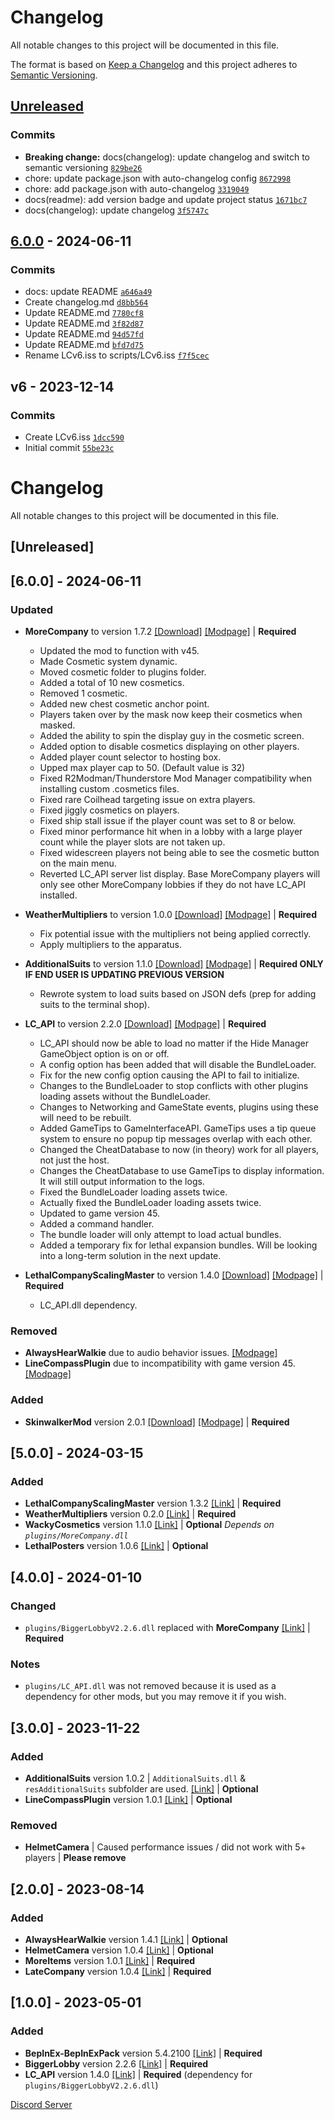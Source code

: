 # Changelog

All notable changes to this project will be documented in this file.

The format is based on [Keep a Changelog](https://keepachangelog.com/en/1.0.0/)
and this project adheres to [Semantic Versioning](https://semver.org/spec/v2.0.0.html).

## [Unreleased](https://github.com/Aardenfell/LC-ModlistInstaller/compare/6.0.0...HEAD)

### Commits

- **Breaking change:** docs(changelog): update changelog and switch to semantic versioning [`829be26`](https://github.com/Aardenfell/LC-ModlistInstaller/commit/829be269624f29bb49727388a0b9ed42c2043894)
- chore: update package.json with auto-changelog config [`8672998`](https://github.com/Aardenfell/LC-ModlistInstaller/commit/867299878fdd3fd607dacfc5875acb597c67ee5d)
- chore: add package.json with auto-changelog [`3319049`](https://github.com/Aardenfell/LC-ModlistInstaller/commit/3319049f320d05b5dbc04547946b99fa5125ad65)
- docs(readme): add version badge and update project status [`1671bc7`](https://github.com/Aardenfell/LC-ModlistInstaller/commit/1671bc7cae917a0614a01d425ea0c79d3a72f0ea)
- docs(changelog): update changelog [`3f5747c`](https://github.com/Aardenfell/LC-ModlistInstaller/commit/3f5747cf4551ce3e269dd893ea4a13d9f431cda8)

## [6.0.0](https://github.com/Aardenfell/LC-ModlistInstaller/compare/v6...6.0.0) - 2024-06-11

### Commits

- docs: update README [`a646a49`](https://github.com/Aardenfell/LC-ModlistInstaller/commit/a646a490ba1d87411e33b252ea4b8159817fbbb9)
- Create changelog.md [`d8bb564`](https://github.com/Aardenfell/LC-ModlistInstaller/commit/d8bb5643f90c9ac8d40960449b14c9df72b2721d)
- Update README.md [`7780cf8`](https://github.com/Aardenfell/LC-ModlistInstaller/commit/7780cf87b1f4a0e7022212cc48f20625e290ebbc)
- Update README.md [`3f82d87`](https://github.com/Aardenfell/LC-ModlistInstaller/commit/3f82d87af6f62bc755d27faf01f041ff25ed9106)
- Update README.md [`94d57fd`](https://github.com/Aardenfell/LC-ModlistInstaller/commit/94d57fd66ae3680754fe87a6d837d220240046e4)
- Update README.md [`bfd7d75`](https://github.com/Aardenfell/LC-ModlistInstaller/commit/bfd7d7565497d72536cd0d6e839d1d43324f2daf)
- Rename LCv6.iss to scripts/LCv6.iss [`f7f5cec`](https://github.com/Aardenfell/LC-ModlistInstaller/commit/f7f5cec2db2ab289839902798372a4f1fee40c2d)

## v6 - 2023-12-14

### Commits

- Create LCv6.iss [`1dcc590`](https://github.com/Aardenfell/LC-ModlistInstaller/commit/1dcc590292f17e9fd89438c8f88e4fb4caad98fd)
- Initial commit [`55be23c`](https://github.com/Aardenfell/LC-ModlistInstaller/commit/55be23c43619581585a42212cb89d865e5cabae2)

<!-- auto-changelog-above -->
<!-- below is the old changelog preserved -->

# Changelog

All notable changes to this project will be documented in this file.

## [Unreleased]

## [6.0.0] - 2024-06-11

### Updated
- **MoreCompany** to version 1.7.2 [[Download]](https://thunderstore.io/package/download/notnotnotswipez/MoreCompany/1.7.2/) [[Modpage]](https://thunderstore.io/c/lethal-company/p/notnotnotswipez/MoreCompany/) | **Required**
  - Updated the mod to function with v45.
  - Made Cosmetic system dynamic.
  - Moved cosmetic folder to plugins folder.
  - Added a total of 10 new cosmetics.
  - Removed 1 cosmetic.
  - Added new chest cosmetic anchor point.
  - Players taken over by the mask now keep their cosmetics when masked.
  - Added the ability to spin the display guy in the cosmetic screen.
  - Added option to disable cosmetics displaying on other players.
  - Added player count selector to hosting box.
  - Upped max player cap to 50. (Default value is 32)
  - Fixed R2Modman/Thunderstore Mod Manager compatibility when installing custom .cosmetics files.
  - Fixed rare Coilhead targeting issue on extra players.
  - Fixed jiggly cosmetics on players.
  - Fixed ship stall issue if the player count was set to 8 or below.
  - Fixed minor performance hit when in a lobby with a large player count while the player slots are not taken up.
  - Fixed widescreen players not being able to see the cosmetic button on the main menu.
  - Reverted LC_API server list display. Base MoreCompany players will only see other MoreCompany lobbies if they do not have LC_API installed.

- **WeatherMultipliers** to version 1.0.0 [[Download]](https://thunderstore.io/package/download/Blorb/WeatherMultipliers/1.0.0/) [[Modpage]](https://thunderstore.io/c/lethal-company/p/Blorb/WeatherMultipliers/) | **Required**
  - Fix potential issue with the multipliers not being applied correctly.
  - Apply multipliers to the apparatus.

- **AdditionalSuits** to version 1.1.0 [[Download]](https://thunderstore.io/package/download/AlexCodesGames/AdditionalSuits/1.1.0/) [[Modpage]](https://thunderstore.io/c/lethal-company/p/AlexCodesGames/AdditionalSuits/) | **Required ONLY IF END USER IS UPDATING PREVIOUS VERSION**
  - Rewrote system to load suits based on JSON defs (prep for adding suits to the terminal shop).

- **LC_API** to version 2.2.0 [[Download]](https://thunderstore.io/package/download/2018/LC_API/2.2.0/) [[Modpage]](https://thunderstore.io/c/lethal-company/p/2018/LC_API/) | **Required**
  - LC_API should now be able to load no matter if the Hide Manager GameObject option is on or off.
  - A config option has been added that will disable the BundleLoader.
  - Fix for the new config option causing the API to fail to initialize.
  - Changes to the BundleLoader to stop conflicts with other plugins loading assets without the BundleLoader.
  - Changes to Networking and GameState events, plugins using these will need to be rebuilt.
  - Added GameTips to GameInterfaceAPI. GameTips uses a tip queue system to ensure no popup tip messages overlap with each other.
  - Changed the CheatDatabase to now (in theory) work for all players, not just the host.
  - Changes the CheatDatabase to use GameTips to display information. It will still output information to the logs.
  - Fixed the BundleLoader loading assets twice.
  - Actually fixed the BundleLoader loading assets twice.
  - Updated to game version 45.
  - Added a command handler.
  - The bundle loader will only attempt to load actual bundles.
  - Added a temporary fix for lethal expansion bundles. Will be looking into a long-term solution in the next update.

- **LethalCompanyScalingMaster** to version 1.4.0 [[Download]](https://thunderstore.io/package/download/oknorton/LethalCompanyBetterScaling/1.4.0/) [[Modpage]](https://thunderstore.io/c/lethal-company/p/oknorton/LethalCompanyBetterScaling/) | **Required**
  - LC_API.dll dependency.

### Removed
- **AlwaysHearWalkie** due to audio behavior issues. [[Modpage]](https://thunderstore.io/c/lethal-company/p/Suskitech/AlwaysHearActiveWalkies/)
- **LineCompassPlugin** due to incompatibility with game version 45. [[Modpage]](https://thunderstore.io/c/lethal-company/p/juniper/LineCompass/)

### Added
- **SkinwalkerMod** version 2.0.1 [[Download]](https://thunderstore.io/package/download/RugbugRedfern/Skinwalkers/2.0.1/) [[Modpage]](https://thunderstore.io/c/lethal-company/p/RugbugRedfern/Skinwalkers/) | **Required**

## [5.0.0] - 2024-03-15

### Added
- **LethalCompanyScalingMaster** version 1.3.2 [[Link]](https://thunderstore.io/package/download/oknorton/LethalCompanyBetterScaling/1.3.2/) | **Required**
- **WeatherMultipliers** version 0.2.0 [[Link]](https://thunderstore.io/package/download/Blorb/WeatherMultipliers/0.2.0/) | **Required**
- **WackyCosmetics** version 1.1.0 [[Link]](https://thunderstore.io/package/download/EliteMasterEric/WackyCosmetics/1.1.0/) | **Optional** *Depends on `plugins/MoreCompany.dll`*
- **LethalPosters** version 1.0.6 [[Link]](https://thunderstore.io/package/download/femboytv/LethalPosters/1.0.6/) | **Optional**

## [4.0.0] - 2024-01-10

### Changed
- `plugins/BiggerLobbyV2.2.6.dll` replaced with **MoreCompany** [[Link]](https://thunderstore.io/package/download/notnotnotswipez/MoreCompany/1.4.2/) | **Required**

### Notes
- `plugins/LC_API.dll` was not removed because it is used as a dependency for other mods, but you may remove it if you wish.

## [3.0.0] - 2023-11-22

### Added
- **AdditionalSuits** version 1.0.2 | `AdditionalSuits.dll` & `resAdditionalSuits` subfolder are used. [[Link]](https://thunderstore.io/package/download/AlexCodesGames/AdditionalSuits/1.0.2/) | **Optional**
- **LineCompassPlugin** version 1.0.1 [[Link]](https://thunderstore.io/package/download/juniper/LineCompass/1.0.1/) | **Optional**

### Removed
- **HelmetCamera** | Caused performance issues / did not work with 5+ players | **Please remove**

## [2.0.0] - 2023-08-14

### Added
- **AlwaysHearWalkie** version 1.4.1 [[Link]](https://thunderstore.io/package/download/Suskitech/AlwaysHearActiveWalkies/1.4.1/) | **Optional**
- **HelmetCamera** version 1.0.4 [[Link]](https://thunderstore.io/package/download/RickArg/Helmet_Cameras/1.0.4/) | **Optional**
- **MoreItems** version 1.0.1 [[Link]](https://thunderstore.io/package/download/Drakorle/MoreItems/1.0.1/) | **Required**
- **LateCompany** version 1.0.4 [[Link]](https://thunderstore.io/package/download/anormaltwig/LateCompany/1.0.4/) | **Required**

## [1.0.0] - 2023-05-01

### Added
- **BepInEx-BepInExPack** version 5.4.2100 [[Link]](https://thunderstore.io/c/lethal-company/p/BepInEx/BepInExPack/) | **Required**
- **BiggerLobby** version 2.2.6 [[Link]](https://thunderstore.io/package/download/bizzlemip/BiggerLobby/2.2.60/) | **Required**
- **LC_API** version 1.4.0 [[Link]](https://thunderstore.io/package/download/2018/LC_API/1.4.0/) | **Required** (dependency for `plugins/BiggerLobbyV2.2.6.dll`)

[Discord Server](https://discord.gg/therefugees)
